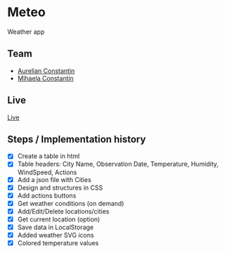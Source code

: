 # Meteo

Weather app

## Team

- [Aurelian Constantin](https://github.com/aurelian2020)
- [Mihaela Constantin](https://github.com/mihaelacon)

## Live

[Live](https://aurelian2020.github.io/meteo/)

## Steps / Implementation history

- [x] Create a table in html
- [x] Table headers: City Name, Observation Date, Temperature, Humidity, WindSpeed, Actions
- [x] Add a json file with Cities
- [x] Design and structures in CSS
- [x] Add actions buttons
- [x] Get weather conditions (on demand)
- [x] Add/Edit/Delete locations/cities
- [x] Get current location (option)
- [x] Save data in LocalStorage
- [x] Added weather SVG icons
- [x] Colored temperature values
